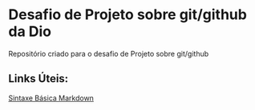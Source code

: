 # **Desafio de Projeto sobre git/github da Dio**
Repositório criado para o desafio de Projeto sobre git/github

## Links Úteis:
[Sintaxe Básica Markdown](https://www.markdownguide.org)
